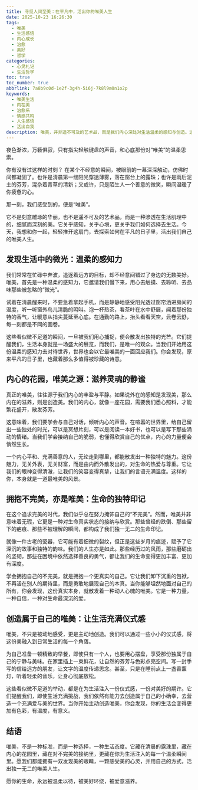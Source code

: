 ```yaml
---
title: 寻觅人间至美：在平凡中，活出你的唯美人生
date: 2025-10-23 16:26:30
tags:
  - 唯美
  - 生活感悟
  - 内心成长
  - 治愈
  - 美好
  - 哲学
categories:
  - 心灵札记
  - 生活哲学
toc: true
toc_number: true
abbrlink: 7a8b9c0d-1e2f-3g4h-5i6j-7k8l9m0n1o2p
keywords:
  - 唯美生活
  - 内在美
  - 治愈系
  - 情感共鸣
  - 人生感悟
  - 活出自我
description: 唯美，并非遥不可及的艺术品，而是我们内心深处对生活温柔的感知与创造。这篇文章将带你一同探索，如何在日常的细微之处，发现并活出属于自己的那份独特而动人的美，让心灵在每一个瞬间都得以滋养与升华。
---
```


夜色渐浓，万籁俱寂，只有指尖轻触键盘的声音，和心底那份对“唯美”的温柔思索。

你有没有过这样的时刻？
在某个不经意的瞬间，被眼前的一幕深深触动，仿佛时间都凝固了。也许是清晨第一缕阳光穿透薄雾，落在窗台上的露珠；也许是雨后泥土的芬芳，混杂着青草的清新；又或许，只是陌生人一个善意的微笑，瞬间温暖了你疲惫的心。

那一刻，我们感受到的，便是“唯美”。

它不是刻意雕琢的华丽，也不是遥不可及的艺术品，而是一种渗透在生活肌理中的，细腻而深刻的美。它关乎感知，关乎心境，更关乎我们如何选择去生活。今天，我想和你一起，轻轻推开这扇门，去探索如何在平凡的日子里，活出我们自己的唯美人生。

## 发现生活中的微光：温柔的感知力

我们常常在忙碌中奔波，追逐着远方的目标，却不经意间错过了身边的无数美好。唯美，首先是一种温柔的感知力，它邀请我们慢下来，用心去触摸、去聆听、去品味那些被忽略的“微光”。

试着在清晨醒来时，不要急着拿起手机，而是静静地感受阳光透过窗帘洒进房间的温度，听一听窗外鸟儿清脆的鸣叫。泡一杯热茶，看茶叶在水中舒展，闻着那份独特的香气，让暖意从指尖蔓延至心底。在通勤的路上，抬头看看天空，云卷云舒，每一刻都是不同的画卷。

这些看似微不足道的瞬间，一旦被我们用心捕捉，便会散发出独特的光芒。它们提醒我们，生活本身就是一场盛大的展览，而我们，是唯一的观众。当我们开始用这份温柔的感知力去对待世界，世界也会以它最唯美的一面回应我们。你会发现，原来平凡的日子里，也藏着那么多值得被珍藏的诗意。

## 内心的花园，唯美之源：滋养灵魂的静谧

真正的唯美，往往源于我们内心的丰盈与平静。如果说外在的感知是发现美，那么内在的滋养，则是创造美。我们的内心，就像一座花园，需要我们悉心照料，才能繁花盛开，散发芬芳。

这意味着，我们要学会与自己对话，倾听内心的声音。在喧嚣的世界里，给自己留出一些独处的时光，可以是冥想片刻，可以是阅读一本好书，也可以是写下那些涌动的情绪。当我们学会接纳自己的脆弱，也懂得欣赏自己的优点，内心的力量便会悄然生长。

一个内心平和、充满善意的人，无论走到哪里，都能散发出一种独特的魅力。这份魅力，无关外表，无关财富，而是由内而外散发出的，对生命的热爱与尊重。它让我们的眼神变得清澈，让我们的笑容变得真挚，让我们的言语充满温度。这样的你，本身就是一道最唯美的风景。

## 拥抱不完美，亦是唯美：生命的独特印记

在这个追求完美的时代，我们似乎总在努力掩饰自己的“不完美”。然而，唯美并非意味着无瑕，它更是一种对生命真实状态的接纳与欣赏。那些曾经的跌倒、那些留下的疤痕、那些不被理解的瞬间，都构成了我们独一无二的生命印记。

就像一件古老的瓷器，它可能有着细微的裂纹，但正是这些岁月的痕迹，赋予了它深沉的故事和独特的韵味。我们的人生亦是如此。那些经历过的风雨，那些磨砺出的坚韧，那些在困境中依然选择善良的勇气，都让我们的生命变得更加丰富、更加有深度。

学会拥抱自己的不完美，就是拥抱一个更真实的自己。它让我们卸下沉重的包袱，不再活在别人的期待里，而是勇敢地展现自己的本真。当你能够坦然地面对自己的所有，你会发现，这份真实本身，就散发着一种动人心魄的唯美。它是一种力量，一种自信，一种对生命最深沉的爱。

## 创造属于自己的唯美：让生活充满仪式感

唯美，不只是被动地感受，更是主动地创造。我们可以通过一些小小的仪式感，将这份美融入到日常生活的每一个角落。

为自己准备一顿精致的早餐，即使只有一个人，也要用心摆盘，享受那份独属于自己的宁静与美味。在家里插上一束鲜花，让自然的芬芳与色彩点亮空间。写一封手写的信给远方的朋友，让文字的温度传递思念。甚至，只是在睡前点上一盏香薰灯，听着轻柔的音乐，让身心彻底放松。

这些看似微不足道的举动，都是在为生活注入一份仪式感，一份对美好的期许。它们提醒我们，即使生活充满挑战，我们依然有能力去创造属于自己的小确幸，去营造一个充满爱与美的世界。当你开始主动创造唯美，你会发现，你的生活会变得更加有色彩，有温度，有意义。

## 结语

唯美，不是一种标准，而是一种选择，一种生活态度。它藏在清晨的露珠里，藏在内心的花园里，藏在对不完美的接纳里，更藏在你为生活注入的每一个温柔瞬间里。愿我们都能拥有一双发现美的眼睛，一颗感受美的心灵，并用自己的方式，活出独一无二的唯美人生。

愿你的生命，永远被温柔以待，被美好环绕，被爱意滋养。